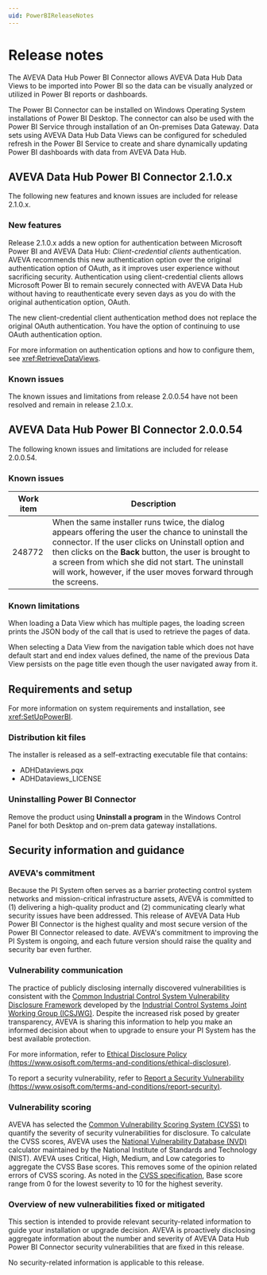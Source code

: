 ```yaml
---
uid: PowerBIReleaseNotes
---
```


# Release notes

The AVEVA Data Hub Power BI Connector allows AVEVA Data Hub Data Views to be imported into Power BI so the data can be visually analyzed or utilized in Power BI reports or dashboards.

The Power BI Connector can be installed on Windows Operating System installations of Power BI Desktop. The connector can also be used with the Power BI Service through installation of an On-premises Data Gateway. Data sets using AVEVA Data Hub Data Views can be configured for scheduled refresh in the Power BI Service to create and share dynamically updating Power BI dashboards with data from AVEVA Data Hub.

## AVEVA Data Hub Power BI Connector 2.1.0.x

The following new features and known issues are included for release 2.1.0.x.

### New features

Release 2.1.0.x adds a new option for authentication between Microsoft Power BI and AVEVA Data Hub: _Client-credential clients_ authentication. AVEVA recommends this new authentication option over the original authentication option of OAuth, as it improves user experience without sacrificing security.  Authentication using client-credential clients allows Microsoft Power BI to remain securely connected with AVEVA Data Hub without having to reauthenticate every seven days as you do with the original authentication option, OAuth.

The new client-credential client authentication method does not replace the original OAuth authentication. You have the option of continuing to use OAuth authentication option.

For more information on authentication options and how to configure them, see <xref:RetrieveDataViews>.

### Known issues

The known issues and limitations from release 2.0.0.54 have not been resolved and remain in release 2.1.0.x.

## AVEVA Data Hub Power BI Connector 2.0.0.54

The following known issues and limitations are included for release 2.0.0.54.

### Known issues

| Work item | Description |
|--|--|
| 248772 | When the same installer runs twice, the dialog appears offering the user the chance to uninstall the connector. If the user clicks on Uninstall option and then clicks on the **Back** button, the user is brought to a screen from which she did not start. The uninstall will work, however, if the user moves forward through the screens. |

### Known limitations

When loading a Data View which has multiple pages, the loading screen prints the JSON body of the call that is used to retrieve the pages of data.

When selecting a Data View from the navigation table which does not have default start and end index values defined, the name of the previous Data View persists on the page title even though the user navigated away from it.

## Requirements and setup

For more information on system requirements and installation, see <xref:SetUpPowerBI>.

### Distribution kit files

The installer is released as a self-extracting executable file that contains:

- ADHDataviews.pqx
- ADHDataviews_LICENSE

### Uninstalling Power BI Connector

Remove the product using **Uninstall a program** in the Windows Control Panel for both Desktop and on-prem data gateway installations.

## Security information and guidance

### AVEVA's commitment

Because the PI System often serves as a barrier protecting control system networks and mission-critical infrastructure assets, AVEVA is committed to (1) delivering a high-quality product and (2) communicating clearly what security issues have been addressed. This release of AVEVA Data Hub Power BI Connector is the highest quality and most secure version of the  Power BI Connector released to date. AVEVA's commitment to improving the PI System is ongoing, and each future version should raise the quality and security bar even further.

### Vulnerability communication

The practice of publicly disclosing internally discovered vulnerabilities is consistent with the [Common Industrial Control System Vulnerability Disclosure Framework](https://ics-cert.us-cert.gov/sites/default/files/ICSJWG-Archive/ICSJWG_Vulnerability_Disclosure_Framework_Final_1.pdf) developed by the [Industrial Control Systems Joint Working Group (ICSJWG)](https://ics-cert.us-cert.gov/Industrial-Control-Systems-Joint-Working-Group-ICSJWG). Despite the increased risk posed by greater transparency, AVEVA is sharing this information to help you make an informed decision about when to upgrade to ensure your PI System has the best available protection.

For more information, refer to [Ethical Disclosure Policy (https://www.osisoft.com/terms-and-conditions/ethical-disclosure)](https://www.osisoft.com/terms-and-conditions/ethical-disclosure).

To report a security vulnerability, refer to [Report a Security Vulnerability (https://www.osisoft.com/terms-and-conditions/report-security)](https://www.osisoft.com/terms-and-conditions/report-security).

### Vulnerability scoring

AVEVA has selected the [Common Vulnerability Scoring System (CVSS)](https://www.first.org/cvss/v2/guide) to quantify the severity of security vulnerabilities for disclosure. To calculate the CVSS scores, AVEVA uses the [National Vulnerability Database (NVD)](https://nvd.nist.gov/vuln-metrics/cvss/v2-calculator?calculator&amp;.0) calculator maintained by the National Institute of Standards and Technology (NIST).  AVEVA uses Critical, High, Medium, and Low categories to aggregate the CVSS Base scores. This removes some of the opinion related errors of CVSS scoring. As noted in the [CVSS specification](https://www.first.org/cvss/specification-document), Base score range from 0 for the lowest severity to 10 for the highest severity.

### Overview of new vulnerabilities fixed or mitigated

This section is intended to provide relevant security-related information to guide your installation or upgrade decision. AVEVA is proactively disclosing aggregate information about the number and severity of AVEVA Data Hub Power BI Connector security vulnerabilities that are fixed in this release.

No security-related information is applicable to this release.

